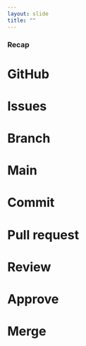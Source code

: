```yaml
---
layout: slide
title: ""
---
```

### Recap

# GitHub

# Issues

# Branch

# Main

# Commit

# Pull request

# Review

# Approve

# Merge
